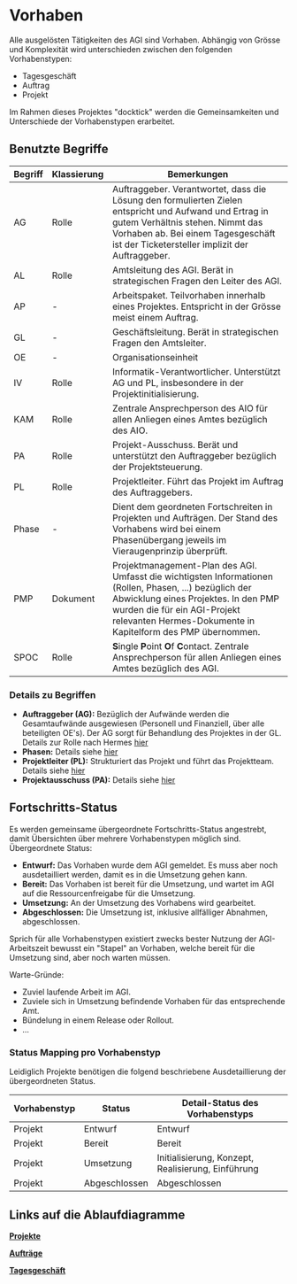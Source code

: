# Vorhaben

Alle ausgelösten Tätigkeiten des AGI sind Vorhaben. Abhängig von Grösse und Komplexität wird
unterschieden zwischen den folgenden Vorhabenstypen:
* Tagesgeschäft
* Auftrag
* Projekt

Im Rahmen dieses Projektes "docktick" werden die Gemeinsamkeiten und Unterschiede der Vorhabenstypen erarbeitet.

## Benutzte Begriffe

|Begriff|Klassierung|Bemerkungen|
|---|---|---|
|AG|Rolle|Auftraggeber. Verantwortet, dass die Lösung den formulierten Zielen entspricht und Aufwand und Ertrag in gutem Verhältnis stehen. Nimmt das Vorhaben ab. Bei einem Tagesgeschäft ist der Ticketersteller implizit der Auftraggeber.| 
|AL|Rolle|Amtsleitung des AGI. Berät in strategischen Fragen den Leiter des AGI.|
|AP|-|Arbeitspaket. Teilvorhaben innerhalb eines Projektes. Entspricht in der Grösse meist einem Auftrag.|
|GL|-|Geschäftsleitung. Berät in strategischen Fragen den Amtsleiter.|
|OE|-|Organisationseinheit|
|IV|Rolle|Informatik-Verantwortlicher. Unterstützt AG und PL, insbesondere in der Projektinitialisierung.|
|KAM|Rolle|Zentrale Ansprechperson des AIO für allen Anliegen eines Amtes bezüglich des AIO.|
|PA|Rolle|Projekt-Ausschuss. Berät und unterstützt den Auftraggeber bezüglich der Projektsteuerung.|
|PL|Rolle|Projektleiter. Führt das Projekt im Auftrag des Auftraggebers.| 
|Phase|-|Dient dem geordneten Fortschreiten in Projekten und Aufträgen. Der Stand des Vorhabens wird bei einem Phasenübergang jeweils im Vieraugenprinzip überprüft.|
|PMP|Dokument|Projektmanagement-Plan des AGI. Umfasst die wichtigsten Informationen (Rollen, Phasen, ...) bezüglich der Abwicklung eines Projektes. In den PMP wurden die für ein AGI-Projekt relevanten Hermes-Dokumente in Kapitelform des PMP übernommen.|
|SPOC|Rolle|**S**ingle **P**oint **O**f **C**ontact. Zentrale Ansprechperson für allen Anliegen eines Amtes bezüglich des AGI.|

### Details zu Begriffen
 
* **Auftraggeber (AG):** Bezüglich der Aufwände werden die Gesamtaufwände ausgewiesen (Personell und Finanziell, über alle beteiligten OE's). 
Der AG sorgt für Behandlung des Projektes in der GL. Details zur Rolle nach Hermes [hier](https://www.hermes.admin.ch/de/projektmanagement/verstehen/rollen/auftraggeber.html)
* **Phasen:** Details siehe [hier](https://www.hermes.admin.ch/de/projektmanagement/verstehen/phasen-und-meilensteine.html)
* **Projektleiter (PL):** Strukturiert das Projekt und führt das Projektteam. Details siehe [hier](https://www.hermes.admin.ch/de/projektmanagement/verstehen/rollen/projektleiter.html)
* **Projektausschuss (PA):** Details siehe [hier](https://www.hermes.admin.ch/bva/de/onlinepublikation/index.xhtml?element=rolle_projektausschussmitglied.html)

## Fortschritts-Status

Es werden gemeinsame übergeordnete Fortschritts-Status angestrebt, damit Übersichten über mehrere Vorhabenstypen möglich sind. Übergeordnete Status:
* **Entwurf:** Das Vorhaben wurde dem AGI gemeldet. Es muss aber noch ausdetailliert werden, damit es in die Umsetzung gehen kann.
* **Bereit:** Das Vorhaben ist bereit für die Umsetzung, und wartet im AGI auf die Ressourcenfreigabe für die Umsetzung.
* **Umsetzung:** An der Umsetzung des Vorhabens wird gearbeitet.
* **Abgeschlossen:** Die Umsetzung ist, inklusive allfälliger Abnahmen, abgeschlossen.

Sprich für alle Vorhabenstypen existiert zwecks bester Nutzung der AGI-Arbeitszeit bewusst ein "Stapel" an Vorhaben, 
welche bereit für die Umsetzung sind, aber noch warten müssen.

Warte-Gründe:
* Zuviel laufende Arbeit im AGI.
* Zuviele sich in Umsetzung befindende Vorhaben für das entsprechende Amt.
* Bündelung in einem Release oder Rollout.
* ... 

### Status Mapping pro Vorhabenstyp

Leidiglich Projekte benötigen die folgend beschriebene Ausdetaillierung der übergeordneten Status.

|Vorhabenstyp|Status|Detail-Status des Vorhabenstyps|
|---|---|---|
|Projekt|Entwurf|Entwurf|
|Projekt|Bereit|Bereit|
|Projekt|Umsetzung|Initialisierung, Konzept, Realisierung, Einführung|
|Projekt|Abgeschlossen|Abgeschlossen|

## Links auf die Ablaufdiagramme

[**Projekte**](projekt.md)

[**Aufträge**](auftrag.md)

[**Tagesgeschäft**](tagesgeschaeft.md)


